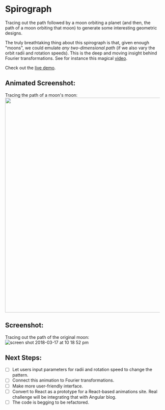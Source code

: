 # Spirograph
Tracing out the path followed by a moon orbiting a planet (and then, the path of a moon orbiting that moon) to generate some interesting geometric designs.

The truly breathtaking thing about this spirograph is that, given enough "moons", we could emulate *any two-dimensional path* (if we also vary the orbit radii and rotation speeds). This is the deep and moving insight behind Fourier transformations. See for instance this magical [video](https://www.youtube.com/watch?v=QVuU2YCwHjw).

Check out the [live demo](https://zackstout.github.io/Spirograph/).

## Animated Screenshot:
Tracing the path of a moon's moon:
<img src="http://media.giphy.com/media/2UETT0QpZppREFmNyw/giphy.gif" width="700px">

## Screenshot:
Tracing out the path of the original moon:
![screen shot 2018-03-17 at 10 18 52 pm](https://user-images.githubusercontent.com/29472568/37562271-62ef2e52-2a32-11e8-8d53-341577f9fb9c.png)

## Next Steps:
- [ ] Let users input parameters for radii and rotation speed to change the pattern.
- [ ] Connect this animation to Fourier transformations.
- [ ] Make more user-friendly interface.
- [ ] Convert to React as a prototype for a React-based animations site. Real challenge will be integrating that with Angular blog.
- [ ] The code is begging to be refactored.
